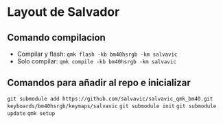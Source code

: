# Layout de Salvador

## Comando compilacion
- Compilar y flash:
  `qmk flash -kb bm40hsrgb -km salvavic`
- Solo compilar:
  `qmk compile -kb bm40hsrgb -km salvavic`

## Comandos para añadir al repo e inicializar
`git submodule add https://github.com/salvavic/salvavic_qmk_bm40.git keyboards/bm40hsrgb/keymaps/salvavic`
`git submodule init`
`git submodule update`
`qmk setup`
